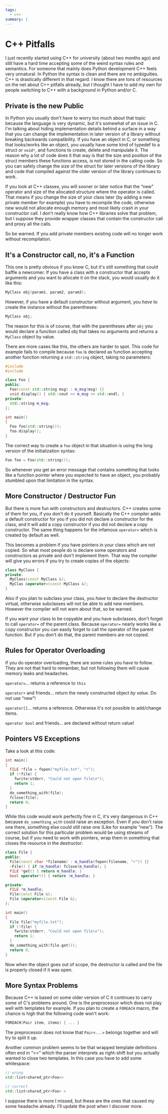 ```yaml
---
tags:
  - c++
summary: |
---
```


# C++ Pitfalls

I just recently started using C++ for university (about two months ago)
and still have a hard time accepting some of the weird syntax rules and
semantics. For someone that mainly does Python development C++ feels
very unnatural. In Python the syntax is clean and there are no
ambiguities. C++ is drastically different in that regard. I know there
are tons of resources on the net about C++ pitfalls already, but I
thought I have to add my own for people switching to C++ with a
background in Python and/or C.

## Private is the new Public

In Python you usually don't have to worry too much about that topic
because the language is very dynamic, but it's somewhat of an issue in
C. I'm talking about hiding implementation details behind a surface in a
way that you can change the implementation in later version of a library
without breaking backwards compatibility. If you have an object in C, or
something that looks/works like an object, you usually have some kind of
typedef to a struct or `void*`, and functions to create, delete and
manipulate it. The reason why a lot of code does it that way is that the
size and position of the struct members these functions access, is not
stored in the calling code. So you can safely change the size of the
struct for later versions of the library and code that compiled against
the older version of the library continues to work.

If you look at C++ classes, you will sooner or later notice that the
“new” operator and size of the allocated structure where the operator is
called. That means if you change the size of your class later (by adding
a new private member for example) you have to recompile the code,
otherwise new would not allocate enough memory and most likely crash in
your constructor call. I don't really know how C++ libraries solve that
problem, but I suppose they provide wrapper classes that contain the
constructor call and proxy all the calls.

So be warned. If you add private members existing code will no longer
work without recompilation.

## It's a Constructor call, no, it's a Function

This one is pretty obvious if you know C, but it's still something that
could baffle a newcomer.  If you have a class with a constructor that
accepts arguments and you want to allocate it on the stack, you would
usually do it like this:

```c++
MyClass obj(param1, param2, param3);
```

However, if you have a default constructor without argument, you *have*
to create the instance without the parentheses:

```c++
MyClass obj;
```

The reason for this is of course, that with the parentheses after `obj`
you would declare a function called obj that takes no arguments and
returns a `MyClass` object by value.

There are more cases like this, the others are harder to spot.  This
code for example fails to compile because `foo` is declared as function
accepting another function returning a `std::string` object, taking no
parameters:

```c++
#include
#include

class Foo {
public:
  Foo(const std::string msg) : m_msg(msg) {}
  void display() { std::cout << m_msg << std::endl; }
private:
  std::string m_msg;
};

int main()
{
  Foo foo(std::string());
  foo.display();
}
```

The correct way to create a `foo` object in that situation is using
the long version of the initialization syntax:

```c++
Foo foo = Foo(std::string());
```

So whenever you get an error message that contains something that
looks like a function pointer where you expected to have an object,
you probably stumbled upon that limitation in the syntax.

## More Constructor / Destructor Fun

But there is more fun with constructors and destructors. C++ creates
some of them for you, if you don't do it yourself. Basically the C++
compiler adds a default constructor for you if you did not declare a
constructor for the class, and it will add a copy constructor if you
did not declare a copy constructor. The same thing happens for the
infamous `operator=` which is created by default as well.

This becomes a problem if you have pointers in your class which are
not copied.  So what most people do is declare some operators and
constructors as private and don't implement them.  That way the
compiler will give you errors if you try to create copies of the
objects:

```c++
class MyClass {
private:
  MyClass(const MyClass &);
  MyClas &operator=(const MyClass &);
}
```

Also if you plan to subclass your class, you *have* to declare the
destructor virtual, otherwise subclasses will not be able to add new
members. However the compiler will not warn about that, so be
warned.

If you want your class to be copyable and you have subclasses, don't
forget to call `operator=` of the parent class. Because `operator=`
nearly works like a copy constructor you can easily forget to call
the operator of the parent function. But if you don't do that, the
parent members are not copied.

## Rules for Operator Overloading

If you do operator overloading, there are some rules you have to
follow. They are not that hard to remember, but not following them
will cause memory leaks and headaches.

`operator=`… returns a reference to `this`

`operator+` and friends… return the newly constructed object *by value*. Do not use
“new”!

`operator[]`… returns a reference. Otherwise it's not possible to add/change
items.

`operator bool` and friends… are declared without return value!

## Pointers VS Exceptions

Take a look at this code:

```c++
int main()
{
  FILE *file = fopen("myfile.txt", "r");
  if (!file) {
    fwrite(stderr, "Could not open file\n");
    return 1;
  }
  do_something_with(file);
  fclose(file);
  return 0;
}
```

While this code would work perfectly fine in C, it's very dangerous
in C++ because `do_something_with` could raise an exception.  Even
if *you* don't raise one there, something else could still raise one
(Like for example “new”).  The correct solution for this particular
problem would be using streams of course, but if you need to work
with pointers, wrap them in something that closes the resource in
the destructor:

```c++
class File {
public:
  File(const char *filename) : m_handle(fopen(filename, "r")) {}
  ~File() { if (m_handle) fclose(m_handle); }
  FILE *get() { return m_handle; }
  bool operator!() { return !m_handle; }

private:
  FILE *m_handle;
  File(const File &);
  File &operator=(const File &);
};

int main()
{
  File file("myfile.txt");
  if (!file) {
    fwrite(stderr, "Could not open file\n");
    return 1;
  }
  do_something_with(file.get());
  return 0;
}
```

Now when the object goes out of scope, the destructor is called and the
file is properly closed if it was open.

## More Syntax Problems

Because C++ is based on some older version of C it continues to carry some
of C's problems around.  One is the preprocessor which does not play well
with templates for example.  If you plan to create a `FOREACH` macro, the
chance is high that the following code won't work:

```c++
FOREACH(Pair item, items) { ... }
```

The preprocessor does not know that `Pair<...>` belongs together and will
try to split it up.

Another common problem seems to be that wrapped template definitions often
end in “>>” which the parser interprets as right-shift but you actually
wanted to close two templates.  In this case you have to add some
whitespace:

```c++
// wrong
std::list<shared_ptr<Foo>>

// correct
std::list<shared_ptr<Foo> >
```

I suppose there is more I missed, but these are the ones that caused my
some headache already.  I'll update the post when I discover more.
